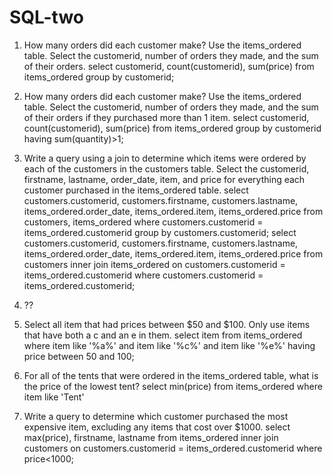 SQL-two
=======

1)	How many orders did each customer make? Use the items_ordered table. Select the customerid, number of orders they made, and the sum of their orders.
  select customerid, count(customerid), sum(price) from items_ordered group by customerid;
  
2)	How many orders did each customer make? Use the items_ordered table. Select the customerid, number of orders they made, and the sum of their orders if they purchased more than 1 item.
  select customerid, count(customerid), sum(price) from items_ordered group by customerid having sum(quantity)>1;
  
3)	Write a query using a join to determine which items were ordered by each of the customers in the customers table. Select the customerid, firstname, lastname, order_date, item, and price for everything each customer purchased in the items_ordered table.
  select customers.customerid, customers.firstname, customers.lastname, items_ordered.order_date, items_ordered.item,   items_ordered.price from customers, items_ordered where customers.customerid = items_ordered.customerid group by   customers.customerid;
  select customers.customerid, customers.firstname, customers.lastname, items_ordered.order_date, items_ordered.item, items_ordered.price from customers inner join items_ordered on customers.customerid = items_ordered.customerid where customers.customerid = items_ordered.customerid;
  
4) ??

5) Select all item that had prices between $50 and $100. Only use items that have both a c and an e in them. 
  select item from items_ordered where item like '%a%' and item like '%c%' and item like '%e%' having price between 50 and 100;
  
6) For all of the tents that were ordered in the items_ordered table, what is the price of the lowest tent?
  select min(price) from items_ordered where item like 'Tent'
  
7) Write a query to determine which customer purchased the most expensive item, excluding any items that cost over $1000. 
  select max(price), firstname, lastname from items_ordered inner join customers on customers.customerid = items_ordered.customerid where price<1000;
